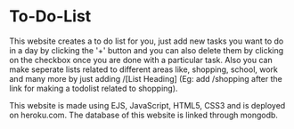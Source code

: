 # To-Do-List
This website creates a to do list for you, just add new tasks you want to do in a day by clicking the '+' button and you can also delete them by clicking on the checkbox once you are done with a particular task.
Also you can make seperate lists related to different areas like, shopping, school, work and many more by just adding /[List Heading] (Eg: add /shopping after the link for making a todolist related to shopping).

This website is made using EJS, JavaScript, HTML5, CSS3 and is deployed on heroku.com. The database of this website is linked through mongodb.
